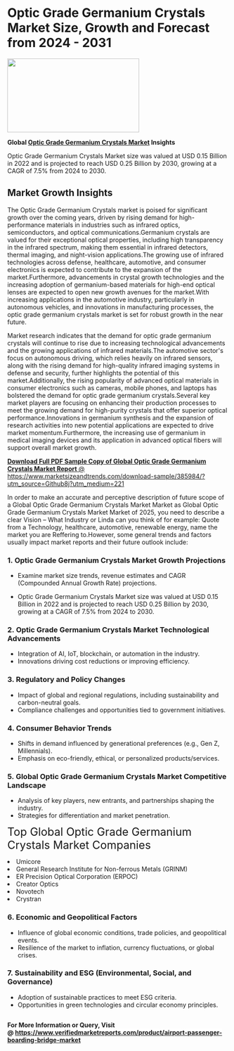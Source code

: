 <H1>Optic Grade Germanium Crystals Market Size, Growth and Forecast from 2024 - 2031</H1><img class="aligncenter size-medium wp-image-584254" src="https://thirdeyenews.in/wp-content/uploads/2024/09/Global-Market-Research-300x168.jpeg" alt="" width="300" height="168" /><p><strong>Global&nbsp;<a href="https://www.marketsizeandtrends.com/download-sample/385984/?utm_source=Github8j?utm_medium=221">Optic Grade Germanium Crystals Market</a> Insights</strong></p><p>Optic Grade Germanium Crystals Market size was valued at USD 0.15 Billion in 2022 and is projected to reach USD 0.25 Billion by 2030, growing at a CAGR of 7.5% from 2024 to 2030.</p><p><h2>Market Growth Insights</h2> <p>The Optic Grade Germanium Crystals market is poised for significant growth over the coming years, driven by rising demand for high-performance materials in industries such as infrared optics, semiconductors, and optical communications.Germanium crystals are valued for their exceptional optical properties, including high transparency in the infrared spectrum, making them essential in infrared detectors, thermal imaging, and night-vision applications.The growing use of infrared technologies across defense, healthcare, automotive, and consumer electronics is expected to contribute to the expansion of the market.Furthermore, advancements in crystal growth technologies and the increasing adoption of germanium-based materials for high-end optical lenses are expected to open new growth avenues for the market.With increasing applications in the automotive industry, particularly in autonomous vehicles, and innovations in manufacturing processes, the optic grade germanium crystals market is set for robust growth in the near future.</p> <p><a href="#"></a></p> <p>Market research indicates that the demand for optic grade germanium crystals will continue to rise due to increasing technological advancements and the growing applications of infrared materials.The automotive sector's focus on autonomous driving, which relies heavily on infrared sensors, along with the rising demand for high-quality infrared imaging systems in defense and security, further highlights the potential of this market.Additionally, the rising popularity of advanced optical materials in consumer electronics such as cameras, mobile phones, and laptops has bolstered the demand for optic grade germanium crystals.Several key market players are focusing on enhancing their production processes to meet the growing demand for high-purity crystals that offer superior optical performance.Innovations in germanium synthesis and the expansion of research activities into new potential applications are expected to drive market momentum.Furthermore, the increasing use of germanium in medical imaging devices and its application in advanced optical fibers will support overall market growth.</p> <p><a href="#"></p><p><span class=""><strong>Download Full PDF Sample Copy of Global Optic Grade Germanium Crystals Market Report</strong> @ <a href="https://www.marketsizeandtrends.com/download-sample/385984/?utm_source=Github8j?utm_medium=221" target="_blank">https://www.marketsizeandtrends.com/download-sample/385984/?utm_source=Github8j?utm_medium=221</a></span></p><p>In order to make an accurate and perceptive description of future scope of a Global&nbsp;Optic Grade Germanium Crystals Market Market as Global&nbsp;Optic Grade Germanium Crystals Market Market of 2025, you need to describe a clear Vision &ndash; What Industry or Linda can you think of for example: Quote from a Technology, healthcare, automotive, renewable energy, name the market you are Reffering to.However, some general trends and factors usually impact market reports and their future outlook include:</p><h3>1.&nbsp;<strong>Optic Grade Germanium Crystals Market Growth Projections</strong></h3><ul><li>Examine market size trends, revenue estimates and CAGR (Compounded Annual Growth Rate) projections.</li><li><p>Optic Grade Germanium Crystals Market size was valued at USD 0.15 Billion in 2022 and is projected to reach USD 0.25 Billion by 2030, growing at a CAGR of 7.5% from 2024 to 2030.</p></li></ul><h3>2.&nbsp;<strong>Optic Grade Germanium Crystals Market Technological Advancements</strong></h3><ul><li>Integration of AI, IoT, blockchain, or automation in the industry.</li><li>Innovations driving cost reductions or improving efficiency.</li></ul><h3>3.&nbsp;<strong>Regulatory and Policy Changes</strong></h3><ul><li>Impact of global and regional regulations, including sustainability and carbon-neutral goals.</li><li>Compliance challenges and opportunities tied to government initiatives.</li></ul><h3>4.&nbsp;<strong>Consumer Behavior Trends</strong></h3><ul><li>Shifts in demand influenced by generational preferences (e.g., Gen Z, Millennials).</li><li>Emphasis on eco-friendly, ethical, or personalized products/services.</li></ul><h3>5.&nbsp;<strong>Global Optic Grade Germanium Crystals Market Competitive Landscape</strong></h3><ul><li>Analysis of key players, new entrants, and partnerships shaping the industry.</li><li>Strategies for differentiation and market penetration.</li></ul><p data-pm-slice="1 1 []"><span style="color: inherit; font-family: inherit; font-size: 25px;">Top Global Optic Grade Germanium Crystals Market Companies</span></p><div class="" data-test-id=""><p><li>Umicore</li><li> General Research Institute for Non-ferrous Metals (GRINM)</li><li> ER Precision Optical Corporation (ERPOC)</li><li> Creator Optics</li><li> Novotech</li><li> Crystran</li></p></div><h3>6.&nbsp;<strong>Economic and Geopolitical Factors</strong></h3><ul><li>Influence of global economic conditions, trade policies, and geopolitical events.</li><li>Resilience of the market to inflation, currency fluctuations, or global crises.</li></ul><h3>7.&nbsp;<strong>Sustainability and ESG (Environmental, Social, and Governance)</strong></h3><ul><li>Adoption of sustainable practices to meet ESG criteria.</li><li>Opportunities in green technologies and circular economy principles.</li></ul><h2><strong style="font-size: 14px;">For More Information or Query, Visit @&nbsp;</strong><a style="background-color: #ffffff; font-size: 14px;" href="https://www.marketsizeandtrends.com/report/optic-grade-germanium-crystals-market/" target="_blank">https://www.verifiedmarketreports.com/product/airport-passenger-boarding-bridge-market</a></h2>
